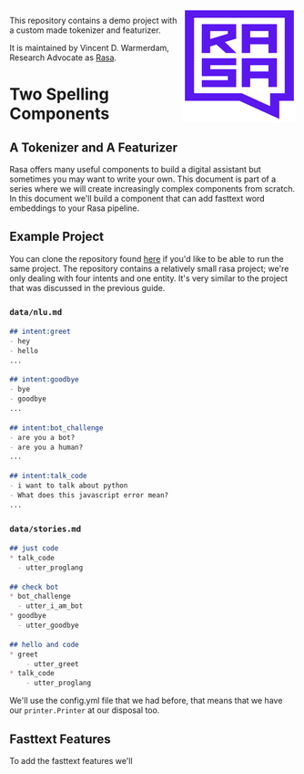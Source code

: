 <img src="square-logo.svg" width=200 height=200 align="right">

This repository contains a demo project with a custom made tokenizer and featurizer.

It is maintained by Vincent D. Warmerdam, Research Advocate as [Rasa](https://rasa.com/).

# Two Spelling Components
## A Tokenizer and A Featurizer

Rasa offers many useful components to build a digital assistant but 
sometimes you may want to write your own. This document is part
of a series where we will create increasingly complex components from
scratch. In this document we'll build a component that can add
fasttext word embeddings to your Rasa pipeline.

## Example Project

You can clone the repository found [here](https://github.com/RasaHQ/rasa-custom-spelling-featurizer) 
if you'd like to be able to run the same project. The repository contains a relatively small 
rasa project; we're only dealing with four intents and one entity. It's very similar to the project
that was discussed in the previous guide. 

### `data/nlu.md`

```md
## intent:greet
- hey
- hello
...

## intent:goodbye
- bye
- goodbye
...

## intent:bot_challenge
- are you a bot?
- are you a human?
...

## intent:talk_code
- i want to talk about python
- What does this javascript error mean? 
...
```

### `data/stories.md`

```md
## just code
* talk_code
  - utter_proglang

## check bot
* bot_challenge
  - utter_i_am_bot
* goodbye
  - utter_goodbye

## hello and code
* greet
    - utter_greet
* talk_code
    - utter_proglang
```

We'll use the config.yml file that we had before, that means that we have our 
`printer.Printer` at our disposal too. 

## Fasttext Features 

To add the fasttext features we'll 